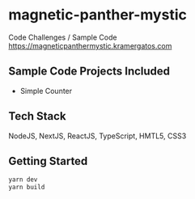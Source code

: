 # magnetic-panther-mystic
Code Challenges / Sample Code  
https://magneticpanthermystic.kramergatos.com  

## Sample Code Projects Included
- Simple Counter

## Tech Stack
NodeJS, NextJS, ReactJS, TypeScript, HMTL5, CSS3

## Getting Started
```bash
yarn dev  
yarn build
```
